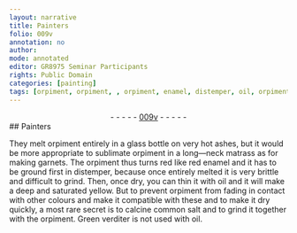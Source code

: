 ```yaml
---
layout: narrative
title: Painters
folio: 009v
annotation: no
author:
mode: annotated
editor: GR8975 Seminar Participants
rights: Public Domain
categories: [painting]
tags: [orpiment, orpiment, , orpiment, enamel, distemper, oil, orpiment, salt, orpiment, Green, verditer, oil]
---
```


 <div class="folio" align="center">- - - - - <a href="http://gallica.bnf.fr/ark:/12148/btv1b10500001g/f24.image" target="_blank">009v</a> - - - - - </div> 
##  <span class="profession">Painters</span> 

 
 <span class="activity"></span>  They melt <span class="material">orpiment</span> entirely in a <span class="tool">glass bottle</span> on <span class="tool">very hot ashes</span>, but it would be more appropriate to sublimate <span class="material">orpiment</span> in a <span class="tool">long—neck matrass</span> as for making garnets<span class="material"></span>. The <span class="material">orpiment</span> thus turns red like red <span class="material">enamel</span> and it has to be ground first in <span class="material">distemper</span>, because once entirely melted it is very brittle and difficult to grind. Then, once dry, you can thin it with <span class="material">oil</span> and it will make a deep and saturated yellow. But to prevent <span class="material">orpiment</span> from fading in contact with other colours and make it compatible with these and to make it dry quickly, a most rare secret is to calcine <span class="material_format">common <span class="material">salt</span></span> and to grind it together with the <span class="material">orpiment</span>. <span class="material">Green verditer</span> is not used with <span class="material">oil</span>. 
 